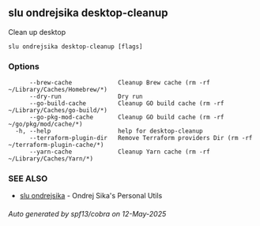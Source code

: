 ## slu ondrejsika desktop-cleanup

Clean up desktop

```
slu ondrejsika desktop-cleanup [flags]
```

### Options

```
      --brew-cache             Cleanup Brew cache (rm -rf ~/Library/Caches/Homebrew/*)
      --dry-run                Dry run
      --go-build-cache         Cleanup GO build cache (rm -rf  ~/Library/Caches/go-build/*)
      --go-pkg-mod-cache       Cleanup GO build cache (rm -rf  ~/go/pkg/mod/cache/*)
  -h, --help                   help for desktop-cleanup
      --terraform-plugin-dir   Remove Terraform providers Dir (rm -rf  ~/terraform-plugin-cache/*)
      --yarn-cache             Cleanup Yarn cache (rm -rf  ~/Library/Caches/Yarn/*)
```

### SEE ALSO

* [slu ondrejsika](slu_ondrejsika.md)	 - Ondrej Sika's Personal Utils

###### Auto generated by spf13/cobra on 12-May-2025
